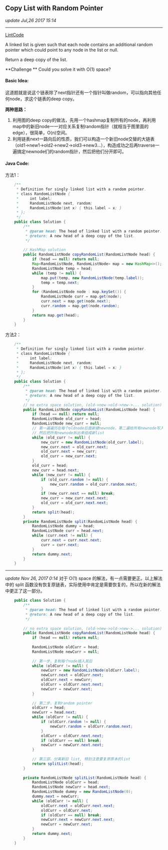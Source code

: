 ## Copy List with Random Pointer
_update Jul,26 2017 15:14_

---
[LintCode](http://www.lintcode.com/en/problem/copy-list-with-random-pointer/)

A linked list is given such that each node contains an additional random pointer which could point to any node in the list or null.

Return a deep copy of the list.

**Challenge **
Could you solve it with O(1) space?

#### Basic Idea:
这道题就是说这个链表除了next指针还有一个指针叫做random，可以指向其他任何node，求这个链表的deep copy。

**两种思路：**
1.  利用图的deep copy的做法，先用一个hashmap复制所有的node，再利用map中的新旧node一一对应关系复制random指针（就相当于图里面的edge），很简单，O(n)空间。
2.  利用链表next一路向后的性质，我们可以构造一个新旧node交替的大链表（old1->new1->old2->new2->old3->new3...），构造成功之后再traverse一遍搞定newnode们的random指针，然后把他们分开即可。

#### Java Code:
方法1：

```java
    /**
     * Definition for singly-linked list with a random pointer.
     * class RandomListNode {
     *     int label;
     *     RandomListNode next, random;
     *     RandomListNode(int x) { this.label = x; }
     * };
     */
    public class Solution {
        /**
         * @param head: The head of linked list with a random pointer.
         * @return: A new head of a deep copy of the list.
         */
        
        // HashMap solution
        public RandomListNode copyRandomList(RandomListNode head) {
            if (head == null) return null;
            Map<RandomListNode, RandomListNode> map = new HashMap<>();
            RandomListNode temp = head;
            while (temp != null) {
                map.put(temp, new RandomListNode(temp.label));
                temp = temp.next;
            }
            for (RandomListNode node : map.keySet()) {
                RandomListNode curr = map.get(node);
                curr.next = map.get(node.next);
                curr.random = map.get(node.random);
            }
            return map.get(head);
        }
    }
```
方法2：

```java
    /**
     * Definition for singly-linked list with a random pointer.
     * class RandomListNode {
     *     int label;
     *     RandomListNode next, random;
     *     RandomListNode(int x) { this.label = x; }
     * };
     */
    public class Solution {
        /**
         * @param head: The head of linked list with a random pointer.
         * @return: A new head of a deep copy of the list.
         */
        // no extra space solution, (old->new->old->new->... solution)
        public RandomListNode copyRandomList(RandomListNode head) {
            if (head == null) return null;
            RandomListNode old_curr = head;
            RandomListNode new_curr = null;
            // 第一遍遍历在每个oldnode后面新建newnode，第二遍给所有newnode写入random
            // 然后把所有newnode拆出来组成新list
            while (old_curr != null) {
                new_curr = new RandomListNode(old_curr.label);
                new_curr.next = old_curr.next;
                old_curr.next = new_curr;
                old_curr = new_curr.next;
            }
            old_curr = head;
            new_curr = head.next;
            while (new_curr != null) {
                if (old_curr.random != null) {
                    new_curr.random = old_curr.random.next;
                }
                if (new_curr.next == null) break;
                new_curr = new_curr.next.next;
                old_curr = old_curr.next.next;
            }
            return split(head);
        }
        private RandomListNode split(RandomListNode head) {
            RandomListNode dummy = head;
            RandomListNode curr = head.next;
            while (curr.next != null) {
                curr.next = curr.next.next;
                curr = curr.next;
            }
            return dummy.next;
        }
    }
```

---
_update Nov 26, 2017  0:14_
对于 O(1) space 的解法，有一点需要更正。以上解法中的 split 函数没有恢复原链表，实际使用中肯定是需要恢复的，所以在新的解法中更正了这一部分。
```java
    public class Solution {
        /**
         * @param head: The head of linked list with a random pointer.
         * @return: A new head of a deep copy of the list.
         */
        
        // no extra space solution, (old->new->old->new->... solution)
        public RandomListNode copyRandomList(RandomListNode head) {
            if (head == null) return null;
            
            RandomListNode oldCurr = head;
            RandomListNode newCurr = null;
            
            // 第一步，复制每个node插入其后
            while (oldCurr != null) {
                newCurr = new RandomListNode(oldCurr.label);
                newCurr.next = oldCurr.next;
                oldCurr.next = newCurr;
                oldCurr = oldCurr.next.next;
                newCurr = newCurr.next;
            }
            
            // 第二步，复制random pointer
            oldCurr = head;
            newCurr = head.next;
            while (oldCurr != null) {
                if (oldCurr.random != null) {
                    newCurr.random = oldCurr.random.next;
                }
                oldCurr = oldCurr.next.next;
                if (oldCurr == null) break;
                newCurr = newCurr.next.next;
            }
            
            // 第三部，分离新旧 list, 特别注意要复原原本的list
            return splitList(head);
        }
        
        private RandomListNode splitList(RandomListNode head) {
            RandomListNode oldCurr = head;
            RandomListNode newCurr = head.next;
            RandomListNode dummy = new RandomListNode(0);
            dummy.next = newCurr;
            while (oldCurr != null) {
                oldCurr.next = oldCurr.next.next;
                oldCurr = oldCurr.next;
                if (oldCurr == null) break;
                newCurr.next = newCurr.next.next;
                newCurr = newCurr.next;
            }
            return dummy.next;
        }
    }
```